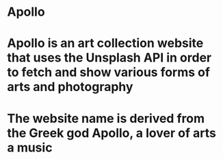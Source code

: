 # Apollo
# Apollo is an art collection website that uses the Unsplash API in order to fetch and show various forms of arts and photography
# The website name is derived from the Greek god Apollo, a lover of arts a music
